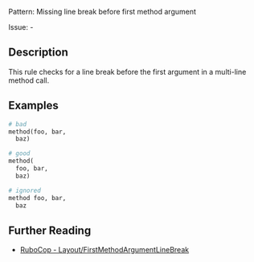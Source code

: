 Pattern: Missing line break before first method argument

Issue: -

## Description

This rule checks for a line break before the first argument in a multi-line method call.

## Examples

```ruby
# bad
method(foo, bar,
  baz)

# good
method(
  foo, bar,
  baz)

# ignored
method foo, bar,
  baz
```

## Further Reading

* [RuboCop - Layout/FirstMethodArgumentLineBreak](https://rubocop.readthedocs.io/en/latest/cops_layout/#layoutfirstmethodargumentlinebreak)
